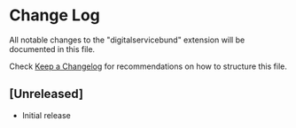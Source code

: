 # Change Log

All notable changes to the "digitalservicebund" extension will be documented in this file.

Check [Keep a Changelog](http://keepachangelog.com/) for recommendations on how to structure this file.

## [Unreleased]

- Initial release
